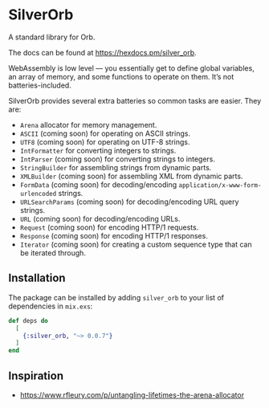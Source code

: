 # SilverOrb

A standard library for Orb.

The docs can be found at <https://hexdocs.pm/silver_orb>.

WebAssembly is low level — you essentially get to define global variables, an array of memory, and some functions to operate on them. It’s not batteries-included.

SilverOrb provides several extra batteries so common tasks are easier. They are:

- `Arena` allocator for memory management.
- `ASCII` (coming soon) for operating on ASCII strings.
- `UTF8` (coming soon) for operating on UTF-8 strings.
- `IntFormatter` for converting integers to strings.
- `IntParser` (coming soon) for converting strings to integers.
- `StringBuilder` for assembling strings from dynamic parts.
- `XMLBuilder` (coming soon) for assembling XML from dynamic parts.
- `FormData` (coming soon) for decoding/encoding `application/x-www-form-urlencoded` strings.
- `URLSearchParams` (coming soon) for decoding/encoding URL query strings.
- `URL` (coming soon) for decoding/encoding URLs.
- `Request` (coming soon) for encoding HTTP/1 requests.
- `Response` (coming soon) for encoding HTTP/1 responses.
- `Iterator` (coming soon) for creating a custom sequence type that can be iterated through.

## Installation

The package can be installed by adding `silver_orb` to your list of dependencies in `mix.exs`:

```elixir
def deps do
  [
    {:silver_orb, "~> 0.0.7"}
  ]
end
```

## Inspiration

- https://www.rfleury.com/p/untangling-lifetimes-the-arena-allocator
